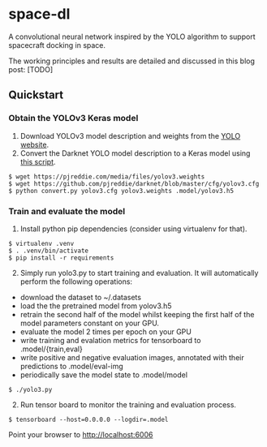 # space-dl
A convolutional neural network inspired by the YOLO algorithm to support spacecraft docking in space.

The working principles and results are detailed and discussed in this blog post: [TODO]

## Quickstart

### Obtain the YOLOv3 Keras model
1. Download YOLOv3 model description and weights from the [YOLO website](http://pjreddie.com/darknet/yolo/).
2. Convert the Darknet YOLO model description to a Keras model using [this script](https://github.com/qqwweee/keras-yolo3/blob/master/convert.py).
```
$ wget https://pjreddie.com/media/files/yolov3.weights
$ wget https://github.com/pjreddie/darknet/blob/master/cfg/yolov3.cfg
$ python convert.py yolov3.cfg yolov3.weights .model/yolov3.h5
```

### Train and evaluate the model
1. Install python pip dependencies (consider using virtualenv for that).
```
$ virtualenv .venv
$ . .venv/bin/activate
$ pip install -r requirements
```
2. Simply run yolo3.py to start training and evaluation. It will automatically perform the following operations:
* download the dataset to ~/.datasets
* load the the pretrained model from yolov3.h5
* retrain the second half of the model whilst keeping the first half of the model parameters constant on your GPU.
* evaluate the model 2 times per epoch on your GPU
* write training and evalation metrics for tensorboard to .model/{train,eval} 
* write positive and negative evaluation images, annotated with their predictions to .model/eval-img
* periodically save the model state to .model/model

```
$ ./yolo3.py
```

2. Run tensor board to monitor the training and evaluation process.
```
$ tensorboard --host=0.0.0.0 --logdir=.model
```
Point your browser to [http://localhost:6006](http://localhost:6006)
